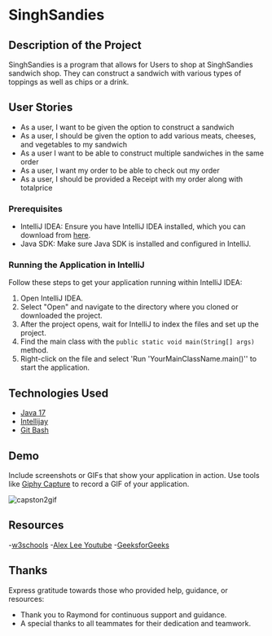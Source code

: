 # SinghSandies

## Description of the Project
SinghSandies is a program that allows for Users to shop at SinghSandies sandwich shop. They can construct a sandwich with various types of toppings as well as chips or a drink.

## User Stories



- As a user, I want to be given the option to construct a sandwich
- As a user, I should be given the option to add various meats, cheeses, and vegetables to my sandwich
- As a user I want to be able to construct multiple sandwiches in the same order
- As a user, I want my order to be able to check out my order
- As a user, I should be provided a Receipt with my order along with totalprice



### Prerequisites

- IntelliJ IDEA: Ensure you have IntelliJ IDEA installed, which you can download from [here](https://www.jetbrains.com/idea/download/).
- Java SDK: Make sure Java SDK is installed and configured in IntelliJ.

### Running the Application in IntelliJ

Follow these steps to get your application running within IntelliJ IDEA:

1. Open IntelliJ IDEA.
2. Select "Open" and navigate to the directory where you cloned or downloaded the project.
3. After the project opens, wait for IntelliJ to index the files and set up the project.
4. Find the main class with the `public static void main(String[] args)` method.
5. Right-click on the file and select 'Run 'YourMainClassName.main()'' to start the application.

## Technologies Used

- [Java 17](https://www.oracle.com/java/technologies/javase/jdk17-archive-downloads.html)
- [Intellijay](https://www.jetbrains.com/idea/)
- [Git Bash ](https://git-scm.com/downloads)

## Demo

Include screenshots or GIFs that show your application in action. Use tools like [Giphy Capture](https://giphy.com/apps/giphycapture) to record a GIF of your application.


![capston2gif](https://github.com/singhun1t/SinghSandies/assets/16910183/49f22674-d1df-4faf-9415-c6d33bbb9728)



## Resources



-[w3schools](https://www.w3schools.com/java/java_intro.asp)
-[Alex Lee Youtube](https://www.youtube.com/@alexlorenlee)
-[GeeksforGeeks](https://www.geeksforgeeks.org/arrays-in-java/?ref=shm)


## Thanks

Express gratitude towards those who provided help, guidance, or resources:

- Thank you to Raymond for continuous support and guidance.
- A special thanks to all teammates for their dedication and teamwork.

